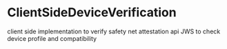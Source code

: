 # ClientSideDeviceVerification
client side implementation to verify safety net attestation api JWS to check device profile and compatibility
